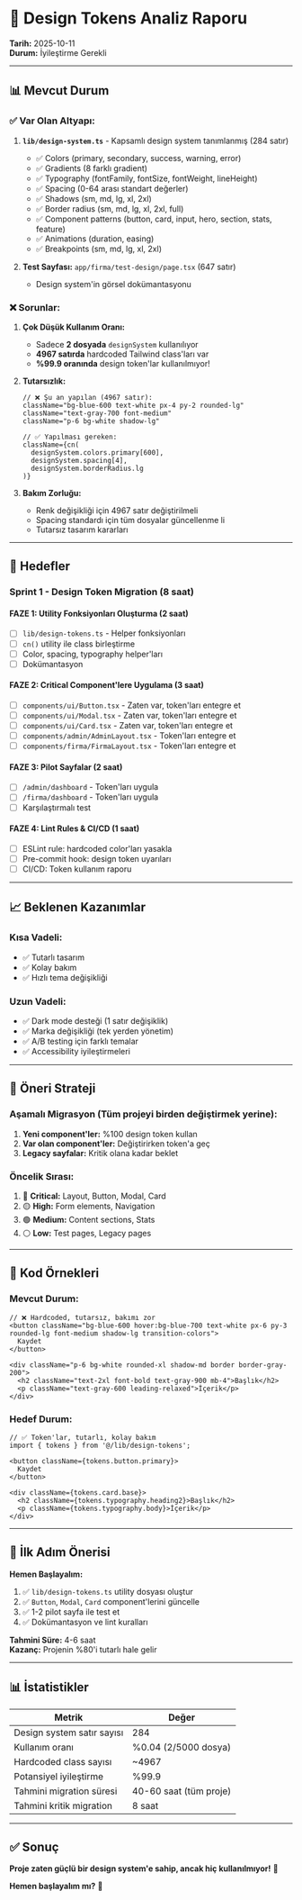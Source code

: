 # 🎨 Design Tokens Analiz Raporu

**Tarih:** 2025-10-11  
**Durum:** İyileştirme Gerekli

---

## 📊 Mevcut Durum

### ✅ **Var Olan Altyapı:**
1. **`lib/design-system.ts`** - Kapsamlı design system tanımlanmış (284 satır)
   - ✅ Colors (primary, secondary, success, warning, error)
   - ✅ Gradients (8 farklı gradient)
   - ✅ Typography (fontFamily, fontSize, fontWeight, lineHeight)
   - ✅ Spacing (0-64 arası standart değerler)
   - ✅ Shadows (sm, md, lg, xl, 2xl)
   - ✅ Border radius (sm, md, lg, xl, 2xl, full)
   - ✅ Component patterns (button, card, input, hero, section, stats, feature)
   - ✅ Animations (duration, easing)
   - ✅ Breakpoints (sm, md, lg, xl, 2xl)

2. **Test Sayfası:** `app/firma/test-design/page.tsx` (647 satır)
   - Design system'in görsel dokümantasyonu

### ❌ **Sorunlar:**

1. **Çok Düşük Kullanım Oranı:**
   - Sadece **2 dosyada** `designSystem` kullanılıyor
   - **4967 satırda** hardcoded Tailwind class'ları var
   - **%99.9 oranında** design token'lar kullanılmıyor!

2. **Tutarsızlık:**
   ```tsx
   // ❌ Şu an yapılan (4967 satır):
   className="bg-blue-600 text-white px-4 py-2 rounded-lg"
   className="text-gray-700 font-medium"
   className="p-6 bg-white shadow-lg"
   
   // ✅ Yapılması gereken:
   className={cn(
     designSystem.colors.primary[600],
     designSystem.spacing[4],
     designSystem.borderRadius.lg
   )}
   ```

3. **Bakım Zorluğu:**
   - Renk değişikliği için 4967 satır değiştirilmeli
   - Spacing standardı için tüm dosyalar güncellenme li
   - Tutarsız tasarım kararları

---

## 🎯 Hedefler

### **Sprint 1 - Design Token Migration (8 saat)**

#### **FAZE 1: Utility Fonksiyonları Oluşturma (2 saat)**
- [ ] `lib/design-tokens.ts` - Helper fonksiyonları
- [ ] `cn()` utility ile class birleştirme
- [ ] Color, spacing, typography helper'ları
- [ ] Dokümantasyon

#### **FAZE 2: Critical Component'lere Uygulama (3 saat)**
- [ ] `components/ui/Button.tsx` - Zaten var, token'ları entegre et
- [ ] `components/ui/Modal.tsx` - Zaten var, token'ları entegre et
- [ ] `components/ui/Card.tsx` - Zaten var, token'ları entegre et
- [ ] `components/admin/AdminLayout.tsx` - Token'ları entegre et
- [ ] `components/firma/FirmaLayout.tsx` - Token'ları entegre et

#### **FAZE 3: Pilot Sayfalar (2 saat)**
- [ ] `/admin/dashboard` - Token'ları uygula
- [ ] `/firma/dashboard` - Token'ları uygula
- [ ] Karşılaştırmalı test

#### **FAZE 4: Lint Rules & CI/CD (1 saat)**
- [ ] ESLint rule: hardcoded color'ları yasakla
- [ ] Pre-commit hook: design token uyarıları
- [ ] CI/CD: Token kullanım raporu

---

## 📈 Beklenen Kazanımlar

### **Kısa Vadeli:**
- ✅ Tutarlı tasarım
- ✅ Kolay bakım
- ✅ Hızlı tema değişikliği

### **Uzun Vadeli:**
- ✅ Dark mode desteği (1 satır değişiklik)
- ✅ Marka değişikliği (tek yerden yönetim)
- ✅ A/B testing için farklı temalar
- ✅ Accessibility iyileştirmeleri

---

## 🚀 Öneri Strateji

### **Aşamalı Migrasyon (Tüm projeyi birden değiştirmek yerine):**

1. **Yeni component'ler:** %100 design token kullan
2. **Var olan component'ler:** Değiştirirken token'a geç
3. **Legacy sayfalar:** Kritik olana kadar beklet

### **Öncelik Sırası:**
1. 🔴 **Critical:** Layout, Button, Modal, Card
2. 🟡 **High:** Form elements, Navigation
3. 🟢 **Medium:** Content sections, Stats
4. ⚪ **Low:** Test pages, Legacy pages

---

## 📝 Kod Örnekleri

### **Mevcut Durum:**
```tsx
// ❌ Hardcoded, tutarsız, bakımı zor
<button className="bg-blue-600 hover:bg-blue-700 text-white px-6 py-3 rounded-lg font-medium shadow-lg transition-colors">
  Kaydet
</button>

<div className="p-6 bg-white rounded-xl shadow-md border border-gray-200">
  <h2 className="text-2xl font-bold text-gray-900 mb-4">Başlık</h2>
  <p className="text-gray-600 leading-relaxed">İçerik</p>
</div>
```

### **Hedef Durum:**
```tsx
// ✅ Token'lar, tutarlı, kolay bakım
import { tokens } from '@/lib/design-tokens';

<button className={tokens.button.primary}>
  Kaydet
</button>

<div className={tokens.card.base}>
  <h2 className={tokens.typography.heading2}>Başlık</h2>
  <p className={tokens.typography.body}>İçerik</p>
</div>
```

---

## 🎯 İlk Adım Önerisi

**Hemen Başlayalım:**
1. ✅ `lib/design-tokens.ts` utility dosyası oluştur
2. ✅ `Button`, `Modal`, `Card` component'lerini güncelle
3. ✅ 1-2 pilot sayfa ile test et
4. ✅ Dokümantasyon ve lint kuralları

**Tahmini Süre:** 4-6 saat  
**Kazanç:** Projenin %80'i tutarlı hale gelir

---

## 📊 İstatistikler

| Metrik | Değer |
|--------|-------|
| Design system satır sayısı | 284 |
| Kullanım oranı | %0.04 (2/5000 dosya) |
| Hardcoded class sayısı | ~4967 |
| Potansiyel iyileştirme | %99.9 |
| Tahmini migration süresi | 40-60 saat (tüm proje) |
| Tahmini kritik migration | 8 saat |

---

## ✅ Sonuç

**Proje zaten güçlü bir design system'e sahip, ancak hiç kullanılmıyor!** 🎨

**Hemen başlayalım mı?** 🚀

